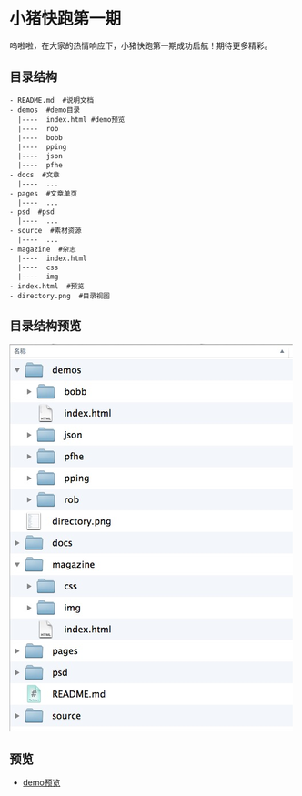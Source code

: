 小猪快跑第一期
=======

呜啦啦，在大家的热情响应下，小猪快跑第一期成功启航！期待更多精彩。

## 目录结构

    - README.md  #说明文档
    - demos  #demo目录
      |----  index.html #demo预览
      |----  rob
      |----  bobb
      |----  pping
      |----  json
      |----  pfhe
    - docs  #文章
      |----  ...
    - pages  #文章单页
      |----  ...
    - psd  #psd
      |----  ...
    - source  #素材资源
      |----  ...
    - magazine  #杂志
      |----  index.html
      |----  css
      |----  img
    - index.html  #预览
    - directory.png  #目录视图
    
## 目录结构预览

![目录结构](directory.png)
    
## 预览

+ [demo预览](http://pigrun.github.io/1st_run/demos/index.html)
